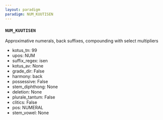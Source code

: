 ```yaml
---
layout: paradigm
paradigm: NUM_KUUTISEN
---
```

### ` NUM_KUUTISEN `

Approximative numerals, back suffixes, compounding with select multipliers
* kotus_tn: 99
* upos: NUM
* suffix_regex: isen
* kotus_av: None
* grade_dir: False
* harmony: back
* possessive: False
* stem_diphthong: None
* deletion: None
* plurale_tantum: False
* clitics: False
* pos: NUMERAL
* stem_vowel: None
